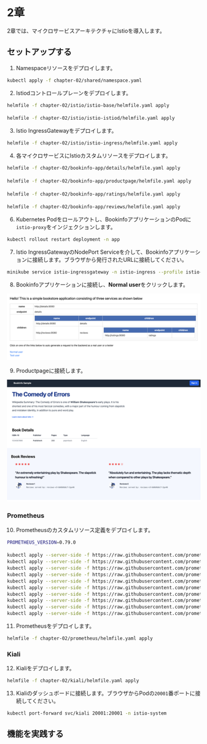 # 2章

2章では、マイクロサービスアーキテクチャにIstioを導入します。

## セットアップする

1. Namespaceリソースをデプロイします。

```bash
kubectl apply -f chapter-02/shared/namespace.yaml
```

2. Istiodコントロールプレーンをデプロイします。

```bash
helmfile -f chapter-02/istio/istio-base/helmfile.yaml apply

helmfile -f chapter-02/istio/istio-istiod/helmfile.yaml apply
```

3. Istio IngressGatewayをデプロイします。

```bash
helmfile -f chapter-02/istio/istio-ingress/helmfile.yaml apply
```

4. 各マイクロサービスにIstioカスタムリソースをデプロイします。

```bash
helmfile -f chapter-02/bookinfo-app/details/helmfile.yaml apply

helmfile -f chapter-02/bookinfo-app/productpage/helmfile.yaml apply

helmfile -f chapter-02/bookinfo-app/ratings/helmfile.yaml apply

helmfile -f chapter-02/bookinfo-app/reviews/helmfile.yaml apply
```

6. Kubernetes Podをロールアウトし、BookinfoアプリケーションのPodに`istio-proxy`をインジェクションします。

```bash
kubectl rollout restart deployment -n app
```

7. Istio IngressGatewayのNodePort Serviceを介して、Bookinfoアプリケーションに接続します。ブラウザから発行されたURLに接続してください。

```bash
minikube service istio-ingressgateway -n istio-ingress --profile istio-demo --url
```

8. Bookinfoアプリケーションに接続し、**Normal user**をクリックします。

![bookinfo](../images/bookinfo.png)

9. Productpageに接続します。

![bookinfo_productpage](../images/bookinfo_productpage.png)

### Prometheus

10. Prometheusのカスタムリソース定義をデプロイします。

```bash
PROMETHEUS_VERSION=0.79.0

kubectl apply --server-side -f https://raw.githubusercontent.com/prometheus-operator/prometheus-operator/v${PROMETHEUS_VERSION}/example/prometheus-operator-crd/monitoring.coreos.com_alertmanagerconfigs.yaml
kubectl apply --server-side -f https://raw.githubusercontent.com/prometheus-operator/prometheus-operator/v${PROMETHEUS_VERSION}/example/prometheus-operator-crd/monitoring.coreos.com_alertmanagers.yaml
kubectl apply --server-side -f https://raw.githubusercontent.com/prometheus-operator/prometheus-operator/v${PROMETHEUS_VERSION}/example/prometheus-operator-crd/monitoring.coreos.com_podmonitors.yaml
kubectl apply --server-side -f https://raw.githubusercontent.com/prometheus-operator/prometheus-operator/v${PROMETHEUS_VERSION}/example/prometheus-operator-crd/monitoring.coreos.com_probes.yaml
kubectl apply --server-side -f https://raw.githubusercontent.com/prometheus-operator/prometheus-operator/v${PROMETHEUS_VERSION}/example/prometheus-operator-crd/monitoring.coreos.com_prometheusagents.yaml
kubectl apply --server-side -f https://raw.githubusercontent.com/prometheus-operator/prometheus-operator/v${PROMETHEUS_VERSION}/example/prometheus-operator-crd/monitoring.coreos.com_prometheuses.yaml
kubectl apply --server-side -f https://raw.githubusercontent.com/prometheus-operator/prometheus-operator/v${PROMETHEUS_VERSION}/example/prometheus-operator-crd/monitoring.coreos.com_prometheusrules.yaml
kubectl apply --server-side -f https://raw.githubusercontent.com/prometheus-operator/prometheus-operator/v${PROMETHEUS_VERSION}/example/prometheus-operator-crd/monitoring.coreos.com_scrapeconfigs.yaml
kubectl apply --server-side -f https://raw.githubusercontent.com/prometheus-operator/prometheus-operator/v${PROMETHEUS_VERSION}/example/prometheus-operator-crd/monitoring.coreos.com_servicemonitors.yaml
kubectl apply --server-side -f https://raw.githubusercontent.com/prometheus-operator/prometheus-operator/v${PROMETHEUS_VERSION}/example/prometheus-operator-crd/monitoring.coreos.com_thanosrulers.yaml
```

11. Prometheusをデプロイします。

```bash
helmfile -f chapter-02/prometheus/helmfile.yaml apply
```

### Kiali

12. Kialiをデプロイします。

```bash
helmfile -f chapter-02/kiali/helmfile.yaml apply
```

13. Kialiのダッシュボードに接続します。ブラウザからPodの`20001`番ポートに接続してください。

```bash
kubectl port-forward svc/kiali 20001:20001 -n istio-system
```

## 機能を実践する
